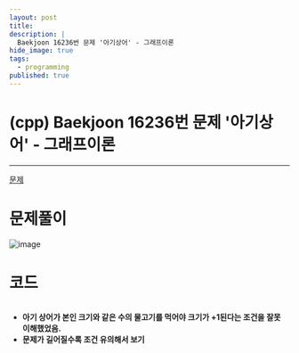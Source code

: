 ```yaml
---
layout: post
title: 
description: |
  Baekjoon 16236번 문제 '아기상어' - 그래프이론
hide_image: true
tags:
  - programming
published: true
---
```


# (cpp) Baekjoon 16236번 문제 '아기상어' - 그래프이론
* * *
[문제](https://www.acmicpc.net/problem/16236)   
   
# 문제풀이
![image](https://user-images.githubusercontent.com/69246778/222947110-df5f0d81-3669-47ad-a61e-537bdbc1c0f5.png)
# 코드
```cpp

```
* **아기 상어가 본인 크기와 같은 수의 물고기를 먹어야 크기가 +1된다는 조건을 잘못 이해했었음.**
* **문제가 길어질수록 조건 유의해서 보기**
